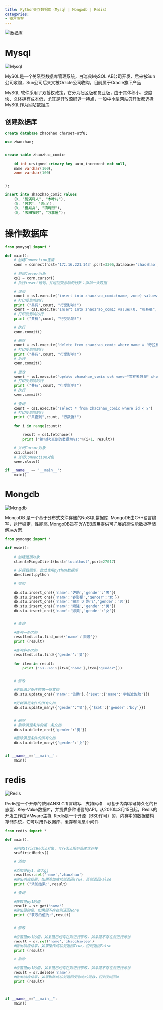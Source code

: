 ```yaml
---
title: Python交互数据库（Mysql | Mongodb | Redis）
categories:
- 技术博客
---
```






![数据库](https://cdn.fangyuanxiaozhan.com/assets/1694247728516crbANtZ4.png)



# Mysql

![Mysql](https://cdn.fangyuanxiaozhan.com/assets/16942477295767QDzJ8bF.png)

MySQL是一个关系型数据库管理系统，由瑞典MySQL AB公司开发，后来被Sun公司收购，Sun公司后来又被Oracle公司收购，目前属于Oracle旗下产品

MySQL 软件采用了双授权政策，它分为社区版和商业版，由于其体积小、速度快、总体拥有成本低，尤其是开放源码这一特点，一般中小型网站的开发都选择MySQL作为网站数据库.

## 创建数据库
```sql
create database zhaozhao charset=utf8;

use zhaozhao;


create table zhaozhao_comic(

	id int unsigned primary key auto_increment not null,
	name varchar(100),
	zone varchar(100) 


);

insert into zhaozhao_comic values
	(0, "旋涡鸣人", "木叶村"),
	(0, "苏苏", "涂山"),
	(0, "曹焱兵", "镇魂街"),
	(0, "坂田银时", "万事屋");


```

# 操作数据库
```python
from pymysql import *

def main():
    # 创建Connection连接
    conn = connect(host='172.16.221.143',port=3306,database='zhaozhao',user='root',password='root',charset='utf8')
    
    # 获得Cursor对象
    cs1 = conn.cursor()
    # 执行insert语句，并返回受影响的行数：添加一条数据

    # 增加
    count = cs1.execute('insert into zhaozhao_comic(name, zone) values("我爱罗", "风之国"),("奇拉比", "雷之国")')
    # 打印受影响的行
    print ("共有",count, "行受影响!")
    count = cs1.execute('insert into zhaozhao_comic values(0, "奥特曼", "M78星云")')
    # 打印受影响的行
    print ("共有",count, "行受影响!")

    # 执行
    conn.commit()

    # 删除
    count = cs1.execute('delete from zhaozhao_comic where name = "奇拉比" ')
    # 打印受影响的行
    print ("共有",count, "行受影响!")
    # 执行
    conn.commit()

    # 更改
    count = cs1.execute('update zhaozhao_comic set name="赛罗奥特曼" where name="奥特曼"')
    # 打印受影响的行
    print ("共有",count, "行受影响!")
    # 执行
    conn.commit()
    
    # 查询
    count = cs1.execute('select * from zhaozhao_comic where id < 5')
    # 打印受影响的行
    print ("共查到",count, "行数据!")

    for i in range(count):

        result = cs1.fetchone()
        print ("第%d次查到的数据为%s:"%(i+1, result))

    # 关闭Cursor对象
    cs1.close()
    # 关闭Connection对象
    conn.close()

if __name__ == '__main__':
    main()
```

# Mongdb


![Mongdb](https://cdn.fangyuanxiaozhan.com/assets/1694247731687GWi3j7B1.png)



MongoDB 是一个基于分布式文件存储的NoSQL数据库.
MongoDB由C++语言编写，运行稳定，性能高.
MongoDB旨在为WEB应用提供可扩展的高性能数据存储解决方案.


```python
from pymongo import *

def main():
    
    # 创建连接对象
    client=MongoClient(host='localhost',port=27017)

    # 获得数据库，此处使用python数据库
    db=client.python

    # 增加
    
    db.stu.insert_one({'name':'佐助','gender':'男'})
    db.stu.insert_one({'name':'春野樱','gender':'女'})
    db.stu.insert_one({'name':'蒙奇 D 路飞','gender':'男'})
    db.stu.insert_one({'name':'索隆','gender':'男'})
    db.stu.insert_one({'name':'娜美','gender':'女'})


    # 查询

    #查询一条文档
    result=db.stu.find_one({'name':'索隆'})
    print (result)

    #查询多条文档
    result=db.stu.find({'gender':'男'})

    for item in result:
        print ('%s--%s'%(item['name'],item['gender']))


    # 修改

    #更新满足条件的第一条文档
    db.stu.update_one({'name':'佐助'},{'$set':{'name':'宇智波佐助'}})

    #更新满足条件的所有文档
    db.stu.update_many({'gender':"男"},{'$set':{'gender':'boy'}})


    # 删除
    # 删除满足条件的第一条文档
    db.stu.delete_one({'gender':'男'})

    #删除满足条件的所有文档
    db.stu.delete_many({'gender':'女'})


if __name__=='__main__':
    main()


```
# redis


![Redis](https://cdn.fangyuanxiaozhan.com/assets/1694247735911aPktnfaP.png)

Redis是一个开源的使用ANSI C语言编写、支持网络、可基于内存亦可持久化的日志型、Key-Value数据库，并提供多种语言的API。从2010年3月15日起，Redis的开发工作由VMware主持.
Redis是一个开源（BSD许可）的、内存中的数据结构存储系统，它可以用作数据库、缓存和消息中间件.

```python
from redis import *

def main():

    #创建StrictRedis对象，与redis服务器建立连接
    sr=StrictRedis()

    # 添加

    #添加键py1，值为gj
    result=sr.set('name','zhaozhao')
    #输出响应结果，如果添加成功则返回True，否则返回False
    print ("添加结果:",result)

    # 查询

    #获取键py1的值
    result = sr.get('name')
    #输出键的值，如果键不存在则返回None
    print ("获取的值为:",result)


    # 修改

    #设置键py1的值，如果键已经存在则进行修改，如果键不存在则进行添加
    result = sr.set('name','zhaozhaolee')
    #输出响应结果，如果操作成功则返回True，否则返回False
    print (result)

    # 删除

    #设置键py1的值，如果键已经存在则进行修改，如果键不存在则进行添加
    result = sr.delete('name')
    #输出响应结果，如果删除成功则返回受影响的键数，否则则返回0
    print (result)



if __name__=="__main__":
	main()

```